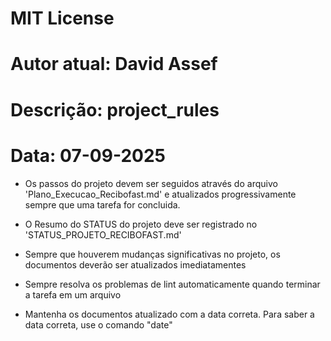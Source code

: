 # MIT License
# Autor atual: David Assef
# Descrição: project_rules
# Data: 07-09-2025

- Os passos do projeto devem ser seguidos através do arquivo 'Plano_Execucao_Recibofast.md' e atualizados progressivamente sempre que uma tarefa for concluida.

- O Resumo do STATUS do projeto deve ser registrado no 'STATUS_PROJETO_RECIBOFAST.md'

- Sempre que houverem mudanças significativas no projeto, os documentos deverão ser atualizados imediatamentes

- Sempre resolva os problemas de lint automaticamente quando terminar a tarefa em um arquivo

- Mantenha os documentos atualizado com a data correta. Para saber a data correta, use o comando "date"